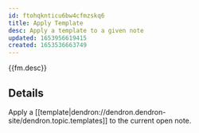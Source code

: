 ```yaml
---
id: ftohqknticu6bw4cfmzskq6
title: Apply Template
desc: Apply a template to a given note
updated: 1653956619415
created: 1653536663749
---
```


{{fm.desc}}

## Details

Apply a [[template|dendron://dendron.dendron-site/dendron.topic.templates]] to the current open note. 

<!-- When invoked, open a lookup widget with the configured [[templateHierarchy|dendron://dendron.dendron-site/dendron.topic.templates.config.templateHierarchy]] pre-filled. -->

<!-- ## Configuration -->

<!-- ### templateHierarchy
![[dendron://dendron.dendron-site/dendron.topic.templates.config.templateHierarchy]]
 -->
